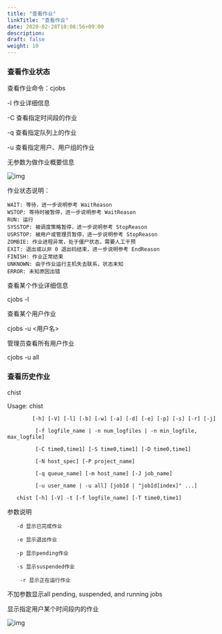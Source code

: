```yaml
---
title: "查看作业"
linkTitle: "查看作业"
date: 2020-02-28T10:08:56+09:00
description:
draft: false
weight: 10
---
```


### 查看作业状态

查看作业命令：cjobs

-l 作业详细信息

-C 查看指定时间段的作业

-q 查看指定队列上的作业

-u 查看指定用户、用户组的作业

无参数为做作业概要信息

![img](../_images/status1.png)

作业状态说明：

```
WAIT: 等待，进一步说明参考 WaitReason 
WSTOP: 等待时被暂停，进一步说明参考 WaitReason 
RUN: 运行 
SYSSTOP: 被调度策略暂停，进一步说明参考 StopReason 
USRSTOP: 被用户或管理员暂停，进一步说明参考 StopReason 
ZOMBIE: 作业进程异常，处于僵尸状态，需要人工干预 
EXIT: 退出或以非 0 退出码结束，进一步说明参考 EndReason 
FINISH: 作业正常结束 
UNKNOWN: 由于作业运行主机失去联系，状态未知 
ERROR: 未知原因出错
```

查看某个作业详细信息

cjobs -l

查看某个用户作业

cjobs -u <用户名>

管理员查看所有用户作业

cjobs -u all

### 查看历史作业

chist

Usage: chist

```
        [-h] [-V] [-l] [-b] [-w] [-a] [-d] [-e] [-p] [-s] [-r] [-j] 

         [-f logfile_name | -n num_logfiles | -n min_logfile, max_logfile]

         [-C time0,time1] [-S time0,time1] [-D time0,time1]

         [-N host_spec] [-P project_name]

         [-q queue_name] [-m host_name] [-J job_name]

         [-u user_name | -u all] [jobId | "jobId[index]" ...]

   chist [-h] [-V] -t [-f logfile_name] [-T time0,time1]
```

参数说明

```
   -d 显示已完成作业

   -e 显示退出作业

   -p 显示pending作业

   -s 显示suspended作业

    -r 显示正在运行作业
```

不加参数显示all pending, suspended, and running jobs

显示指定用户某个时间段内的作业

![img](../_images/user_job.png)
